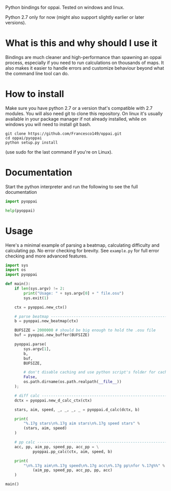 Python bindings for oppai. Tested on windows and linux.

Python 2.7 only for now (might also support slightly earlier or later versions).

# What is this and why should I use it
Bindings are much cleaner and high-performance than spawning an oppai process,
especially if you need to run calculations on thousands of maps.
It also makes it easier to handle errors and customize behaviour beyond what
the command line tool can do.

# How to install
Make sure you have python 2.7 or a version that's compatible with 2.7 modules.
You will also need git to clone this repository. On linux it's usually available
in your package manager if not already installed, while on windows you will need
to install git bash.

```
git clone https://github.com/Francesco149/oppai.git
cd oppai/pyoppai
python setup.py install
```

(use sudo for the last command if you're on Linux).

# Documentation
Start the python interpreter and run the following to see the full documentation

```python
import pyoppai

help(pyoppai)
```

# Usage
Here's a minimal example of parsing a beatmap, calculating difficulty and
calculating pp. No error checking for brevity. See ```example.py``` for full
error checking and more advanced features.

```python
import sys
import os
import pyoppai

def main():
    if len(sys.argv) != 2:
        print("Usage: " + sys.argv[0] + " file.osu")
        sys.exit(1)

    ctx = pyoppai.new_ctx()

    # parse beatmap ------------------------------------------------------------
    b = pyoppai.new_beatmap(ctx)

    BUFSIZE = 2000000 # should be big enough to hold the .osu file
    buf = pyoppai.new_buffer(BUFSIZE)

    pyoppai.parse(
        sys.argv[1],
        b,
        buf,
        BUFSIZE,

        # don't disable caching and use python script's folder for caching
        False,
        os.path.dirname(os.path.realpath(__file__))
    );

    # diff calc ----------------------------------------------------------------
    dctx = pyoppai.new_d_calc_ctx(ctx)

    stars, aim, speed, _, _, _, _ = pyoppai.d_calc(dctx, b)

    print(
        "%.17g stars\n%.17g aim stars\n%.17g speed stars" %
        (stars, aim, speed)
    )

    # pp calc ------------------------------------------------------------------
    acc, pp, aim_pp, speed_pp, acc_pp = \
            pyoppai.pp_calc(ctx, aim, speed, b)

    print(
        "\n%.17g aim\n%.17g speed\n%.17g acc\n%.17g pp\nfor %.17g%%" %
            (aim_pp, speed_pp, acc_pp, pp, acc)
    )

main()
```
